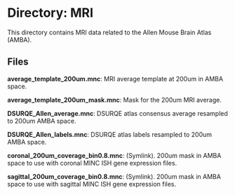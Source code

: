 # Directory: MRI

This directory contains MRI data related to the Allen Mouse Brain Atlas (AMBA).

## Files

**average_template_200um.mnc**: MRI average template at 200um in AMBA space.

**average_template_200um_mask.mnc**: Mask for the 200um MRI average. 

**DSURQE_Allen_average.mnc**: DSURQE atlas consensus average resampled to 200um AMBA space.

**DSURQE_Allen_labels.mnc**: DSURQE atlas labels resampled to 200um AMBA space.

**coronal_200um_coverage_bin0.8.mnc**: (Symlink). 200um mask in AMBA space to use with coronal MINC ISH gene expression files.

**sagittal_200um_coverage_bin0.8.mnc**: (Symlink). 200um mask in AMBA space to use with sagittal MINC ISH gene expression files.
